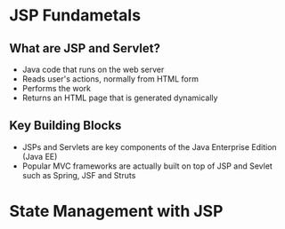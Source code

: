 # JSP Fundametals

## What are JSP and Servlet?
- Java code that runs on the web server
- Reads user's actions, normally from HTML form
- Performs the work
- Returns an HTML page that is generated dynamically


## Key Building Blocks
- JSPs and Servlets are key components of the Java Enterprise Edition (Java EE)
- Popular MVC frameworks are actually built on top of JSP and Sevlet such as Spring, JSF and Struts

# State Management with JSP

